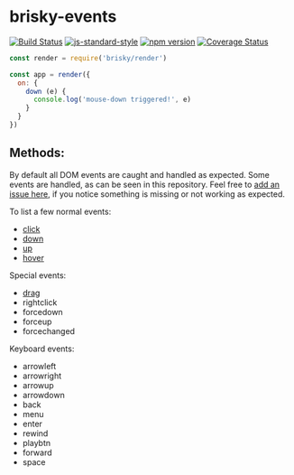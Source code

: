 # brisky-events

[![Build Status](https://travis-ci.org/vigour-io/brisky-events.svg?branch=master)](https://travis-ci.org/vigour-io/brisky-events)
[![js-standard-style](https://img.shields.io/badge/code%20style-standard-brightgreen.svg)](http://standardjs.com/)
[![npm version](https://badge.fury.io/js/brisky-events.svg)](https://badge.fury.io/js/brisky-events)
[![Coverage Status](https://coveralls.io/repos/github/vigour-io/brisky-events/badge.svg?branch=master)](https://coveralls.io/github/vigour-io/brisky-events?branch=master)

```javascript
const render = require('brisky/render')

const app = render({
  on: {
    down (e) {
      console.log('mouse-down triggered!', e)
    }
  }
})
```

## Methods:

By default all DOM events are caught and handled as expected. Some events are handled, as can be seen in this repository. Feel free to [add an issue here](https://github.com/vigour-io/brisky-events/issues), if you notice something is missing or not working as expected.

To list a few normal events:

* [click](http://www.w3schools.com/jsref/event_onclick.asp)
* [down](http://www.w3schools.com/jsref/event_onmousedown.asp)
* [up](http://www.w3schools.com/jsref/event_onmouseup.asp)
* [hover](http://www.w3schools.com/jsref/event_onmouseover.asp)


Special events:

* [drag](http://www.w3schools.com/html/html5_draganddrop.asp)
* rightclick
* forcedown
* forceup
* forcechanged


Keyboard events:

* arrowleft
* arrowright
* arrowup
* arrowdown
* back
* menu
* enter
* rewind
* playbtn
* forward
* space


